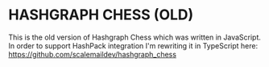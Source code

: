 # HASHGRAPH CHESS (OLD)

This is the old version of Hashgraph Chess which was written in JavaScript. In order to support HashPack integration I'm rewriting it in TypeScript here: https://github.com/scalemaildev/hashgraph_chess
